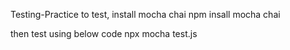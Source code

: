 Testing-Practice
to test, install mocha chai
  npm insall mocha chai

then test using below code
  npx mocha test.js
